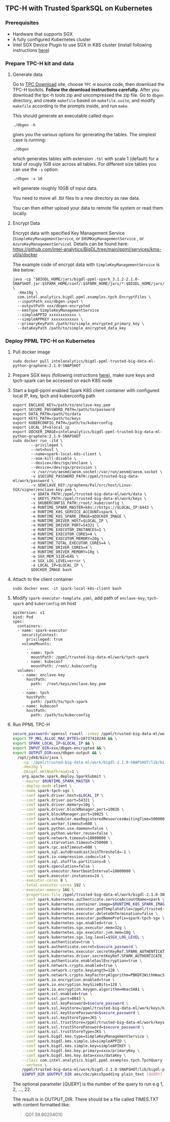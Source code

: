 ## TPC-H with Trusted SparkSQL on Kubernetes ##

### Prerequisites ###
- Hardware that supports SGX
- A fully configured Kubernetes cluster
- Intel SGX Device Plugin to use SGX in K8S cluster (install following instructions [here](https://bigdl.readthedocs.io/en/latest/doc/PPML/QuickStart/deploy_intel_sgx_device_plugin_for_kubernetes.html "here"))

### Prepare TPC-H kit and data ###
1. Generate data

   Go to [TPC Download](https://www.tpc.org/tpc_documents_current_versions/current_specifications5.asp) site, choose `TPC-H` source code, then download the TPC-H toolkits. **Follow the download instructions carefully.**
   After you download the tpc-h tools zip and uncompressed the zip file. Go to `dbgen` directory, and create `makefile` based on `makefile.suite`, and modify `makefile` according to the prompts inside, and run `make`.

   This should generate an executable called `dbgen`
   ```
   ./dbgen -h
   ```

   gives you the various options for generating the tables. The simplest case is running:
   ```
   ./dbgen
   ```
   which generates tables with extension `.tbl` with scale 1 (default) for a total of rougly 1GB size across all tables. For different size tables you can use the `-s` option:
   ```
   ./dbgen -s 10
   ```
   will generate roughly 10GB of input data.

   You need to move all .tbl files to a new directory as raw data.

   You can then either upload your data to remote file system or read them locally.

2. Encrypt Data

   Encrypt data with specified Key Management Service (`SimpleKeyManagementService`, or `EHSMKeyManagementService` , or `AzureKeyManagementService`). Details can be found here: https://github.com/intel-analytics/BigDL/tree/main/ppml/services/kms-utils/docker

   The example code of encrypt data with `SimpleKeyManagementService` is like below:
   ```
   java -cp "$BIGDL_HOME/jars/bigdl-ppml-spark_3.1.2-2.1.0-SNAPSHOT.jar:$SPARK_HOME/conf/:$SPARK_HOME/jars/*:$BIGDL_HOME/jars/*"  \
     -Xmx10g \
     com.intel.analytics.bigdl.ppml.examples.tpch.EncryptFiles \
     --inputPath xxx/dbgen-input \
     --outputPath xxx/dbgen-encrypted
     --kmsType SimpleKeyManagementService
     --simpleAPPID xxxxxxxxxxxx \
     --simpleAPPKEY xxxxxxxxxxxx \
     --primaryKeyPath /path/to/simple_encrypted_primary_key \
     --dataKeyPath /path/to/simple_encrypted_data_key
   ```

### Deploy PPML TPC-H on Kubernetes ###
1. Pull docker image
   ```
   sudo docker pull intelanalytics/bigdl-ppml-trusted-big-data-ml-python-graphene:2.1.0-SNAPSHOT
   ```
2. Prepare SGX keys (following instructions [here](https://github.com/intel-analytics/BigDL/tree/main/ppml/trusted-big-data-ml/python/docker-graphene#11-prepare-the-keyspassworddataenclave-keypem "here")), make sure keys and tpch-spark can be accessed on each K8S node
3. Start a bigdl-ppml enabled Spark K8S client container with configured local IP, key, tpch and kuberconfig path
   ```
   export ENCLAVE_KEY=/path/to/enclave-key.pem
   export SECURE_PASSWORD_PATH=/path/to/password
   export DATA_PATH=/path/to/data
   export KEYS_PATH=/path/to/keys
   export KUBERCONFIG_PATH=/path/to/kuberconfig
   export LOCAL_IP=$local_ip
   export DOCKER_IMAGE=intelanalytics/bigdl-ppml-trusted-big-data-ml-python-graphene:2.1.0-SNAPSHOT
   sudo docker run -itd \
           --privileged \
           --net=host \
           --name=spark-local-k8s-client \
           --oom-kill-disable \
           --device=/dev/sgx/enclave \
           --device=/dev/sgx/provision \
           -v /var/run/aesmd/aesm.socket:/var/run/aesmd/aesm.socket \
           -v $SECURE_PASSWORD_PATH:/ppml/trusted-big-data-ml/work/password \
           -v $ENCLAVE_KEY:/graphene/Pal/src/host/Linux-SGX/signer/enclave-key.pem \
           -v $DATA_PATH:/ppml/trusted-big-data-ml/work/data \
           -v $KEYS_PATH:/ppml/trusted-big-data-ml/work/keys \
           -v $KUBERCONFIG_PATH:/root/.kube/config \
           -e RUNTIME_SPARK_MASTER=k8s://https://$LOCAL_IP:6443 \
           -e RUNTIME_K8S_SERVICE_ACCOUNT=spark \
           -e RUNTIME_K8S_SPARK_IMAGE=$DOCKER_IMAGE \
           -e RUNTIME_DRIVER_HOST=$LOCAL_IP \
           -e RUNTIME_DRIVER_PORT=54321 \
           -e RUNTIME_EXECUTOR_INSTANCES=1 \
           -e RUNTIME_EXECUTOR_CORES=4 \
           -e RUNTIME_EXECUTOR_MEMORY=20g \
           -e RUNTIME_TOTAL_EXECUTOR_CORES=4 \
           -e RUNTIME_DRIVER_CORES=4 \
           -e RUNTIME_DRIVER_MEMORY=10g \
           -e SGX_MEM_SIZE=64G \
           -e SGX_LOG_LEVEL=error \
           -e LOCAL_IP=$LOCAL_IP \
           $DOCKER_IMAGE bash
   ``` 
4. Attach to the client container
   ```
   sudo docker exec -it spark-local-k8s-client bash
   ```
5. Modify `spark-executor-template.yaml`, add path of `enclave-key`, `tpch-spark` and `kuberconfig` on host
   ```
   apiVersion: v1
   kind: Pod
   spec:
     containers:
     - name: spark-executor
       securityContext:
         privileged: true
       volumeMounts:
         ...
         - name: tpch
           mountPath: /ppml/trusted-big-data-ml/work/tpch-spark
         - name: kubeconf
           mountPath: /root/.kube/config
     volumes:
       - name: enclave-key
         hostPath:
           path:  /root/keys/enclave-key.pem
         ...
       - name: tpch
         hostPath:
           path: /path/to/tpch-spark
       - name: kubeconf
         hostPath:
           path: /path/to/kuberconfig
   ```
6. Run PPML TPC-H
   ```bash
   secure_password=`openssl rsautl -inkey /ppml/trusted-big-data-ml/work/password/key.txt -decrypt </ppml/trusted-big-data-ml/work/password/output.bin` && \
   export TF_MKL_ALLOC_MAX_BYTES=10737418240 && \
   export SPARK_LOCAL_IP=$LOCAL_IP && \
   export INPUT_DIR=xxx/dbgen-encrypted && \
   export OUTPUT_DIR=xxx/dbgen-output && \
     /opt/jdk8/bin/java \
       -cp '/ppml/trusted-big-data-ml/work/bigdl-2.1.0-SNAPSHOT/lib/bigdl-ppml-spark_3.1.2-2.1.0-SNAPSHOT-jar-with-dependencies.jar:/ppml/trusted-big-data-ml/work/spark-3.1.2/conf/:/ppml/trusted-big-data-ml/work/spark-3.1.2/jars/*' \
       -Xmx10g \
       -Dbigdl.mklNumThreads=1 \
       org.apache.spark.deploy.SparkSubmit \
       --master $RUNTIME_SPARK_MASTER \
       --deploy-mode client \
       --name spark-tpch-sgx \
       --conf spark.driver.host=$LOCAL_IP \
       --conf spark.driver.port=54321 \
       --conf spark.driver.memory=10g \
       --conf spark.driver.blockManager.port=10026 \
       --conf spark.blockManager.port=10025 \
       --conf spark.scheduler.maxRegisteredResourcesWaitingTime=5000000 \
       --conf spark.worker.timeout=600 \
       --conf spark.python.use.daemon=false \
       --conf spark.python.worker.reuse=false \
       --conf spark.network.timeout=10000000 \
       --conf spark.starvation.timeout=250000 \
       --conf spark.rpc.askTimeout=600 \
       --conf spark.sql.autoBroadcastJoinThreshold=-1 \
       --conf spark.io.compression.codec=lz4 \
       --conf spark.sql.shuffle.partitions=8 \
       --conf spark.speculation=false \
       --conf spark.executor.heartbeatInterval=10000000 \
       --conf spark.executor.instances=24 \
       --executor-cores 8 \
       --total-executor-cores 192 \
       --executor-memory 16G \
       --properties-file /ppml/trusted-big-data-ml/work/bigdl-2.1.0-SNAPSHOT/conf/spark-bigdl.conf \
       --conf spark.kubernetes.authenticate.serviceAccountName=spark \
       --conf spark.kubernetes.container.image=$RUNTIME_K8S_SPARK_IMAGE \
       --conf spark.kubernetes.executor.podTemplateFile=/ppml/trusted-big-data-ml/spark-executor-template.yaml \
       --conf spark.kubernetes.executor.deleteOnTermination=false \
       --conf spark.kubernetes.executor.podNamePrefix=spark-tpch-sgx \
       --conf spark.kubernetes.sgx.enabled=true \
       --conf spark.kubernetes.sgx.executor.mem=32g \
       --conf spark.kubernetes.sgx.executor.jvm.mem=10g \
       --conf spark.kubernetes.sgx.log.level=$SGX_LOG_LEVEL \
       --conf spark.authenticate=true \
       --conf spark.authenticate.secret=$secure_password \
       --conf spark.kubernetes.executor.secretKeyRef.SPARK_AUTHENTICATE_SECRET="spark-secret:secret" \
       --conf spark.kubernetes.driver.secretKeyRef.SPARK_AUTHENTICATE_SECRET="spark-secret:secret" \
       --conf spark.authenticate.enableSaslEncryption=true \
       --conf spark.network.crypto.enabled=true \
       --conf spark.network.crypto.keyLength=128 \
       --conf spark.network.crypto.keyFactoryAlgorithm=PBKDF2WithHmacSHA1 \
       --conf spark.io.encryption.enabled=true \
       --conf spark.io.encryption.keySizeBits=128 \
       --conf spark.io.encryption.keygen.algorithm=HmacSHA1 \
       --conf spark.ssl.enabled=true \
       --conf spark.ssl.port=8043 \
       --conf spark.ssl.keyPassword=$secure_password \
       --conf spark.ssl.keyStore=/ppml/trusted-big-data-ml/work/keys/keystore.jks \
       --conf spark.ssl.keyStorePassword=$secure_password \
       --conf spark.ssl.keyStoreType=JKS \
       --conf spark.ssl.trustStore=/ppml/trusted-big-data-ml/work/keys/keystore.jks \
       --conf spark.ssl.trustStorePassword=$secure_password \
       --conf spark.ssl.trustStoreType=JKS \
       --conf spark.bigdl.kms.type=SimpleKeyManagementService \
       --conf spark.bigdl.kms.simple.id=simpleAPPID \
       --conf spark.bigdl.kms.simple.key=simpleAPIKEY \
       --conf spark.bigdl.kms.key.primary=xxxx/primaryKey \
       --conf spark.bigdl.kms.key.data=xxxx/dataKey \
       --class com.intel.analytics.bigdl.ppml.examples.tpch.TpchQuery \
       --verbose \
       /ppml/trusted-big-data-ml/work/bigdl-2.1.0-SNAPSHOT/lib/bigdl-ppml-spark_3.1.2-2.1.0-SNAPSHOT-jar-with-dependencies.jar \
       $INPUT_DIR $OUTPUT_DIR aes/cbc/pkcs5padding plain_text [QUERY]
   ```
   The optional parameter [QUERY] is the number of the query to run e.g 1, 2, ..., 22.

   The result is in OUTPUT_DIR. There should be a file called TIMES.TXT with content formatted like:
   >Q01     39.80204010